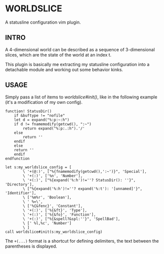 # WORLDSLICE

A statusline configuration vim plugin.

## INTRO

A 4-dimensional world can be described as a sequence of 3-dimensional
slices, which are the state of the world at an index t.

This plugin is basically me extracting my statusline configuration into a
detachable module and working out some behavior kinks.

## USAGE

  Simply pass a list of items to *worldslice#init()*, like in the following
  example (it's a modification of my own config).

~~~ vim
function! StatusDir()
    if &buftype != "nofile"
	let d = expand("%:p:~:h")
	if d != fnamemodify(getcwd(), ":~")
	    return expand("%:p:.:h").'/'
	else
	    return ''
	endif
    else
	return ''
    endif
endfunction

let s:my_worldslice_config = [
	    \ '+(@:)', ["%{fnamemodify(getcwd(),':~')}", 'Special'],
	    \ '+(:)', ['%n', 'Number'],
	    \ '+(:)', ["%{expand('%:h')!=''? StatusDir(): ''}", 'Directory'],
	    \ ["%{expand('%:h')!=''? expand('%:t'): '[unnamed]'}", 'Identifier'],
	    \ ['%m%r', 'Boolean'],
	    \ ' %=\',
	    \ ['%{&fenc}', 'Constant'],
	    \ '+(:)', ['%{&ft}', 'Type'],
	    \ '+(:)', ['%{&fo}', 'Function'],
	    \ '+(:)', ["%{&spell?&spl:''}", 'SpellBad'],
	    \ [' %l,%c', 'Number']
	    \ ]
call worldslice#init(s:my_worldslice_config)
~~~

The `+(...)` format is a shortcut for defining delimiters, the text between the
parentheses is displayed.
